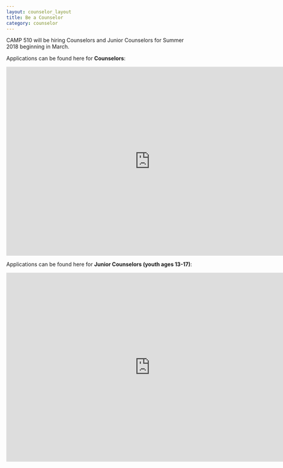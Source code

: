 ```yaml
---
layout: counselor_layout
title: Be a Counselor
category: counselor
---
```


CAMP 510 will be hiring Counselors and Junior Counselors for Summer 2018 beginning in March. 
  

Applications can be found here for <span style="font-weight: bold;">Counselors</span>:
<br>


<!-- Responsive iFrame -->
<div class="Flexible-container">

<iframe src="https://docs.google.com/forms/d/e/1FAIpQLSdt8_7f5ZDrp84go5SdI6DEmmDzqi1a5QOhtQd3wBd5cRPARA/viewform" width="760" height="500" frameborder="0" marginheight="0" marginwidth="0">Loading...</iframe>

</div>

Applications can be found here for <span style="font-weight: bold;">Junior Counselors (youth ages 13-17)</span>:
<br>

<!-- Responsive iFrame -->
<div class="Flexible-container">


<iframe src="https://docs.google.com/forms/d/e/1FAIpQLSfK8BsuIHuxg3v8mFovtoemfbi87gcljeh9o5Ewx3-i0LqoqA/viewform" width="760" height="500" frameborder="0" marginheight="0" marginwidth="0">Loading...</iframe>

</div>



